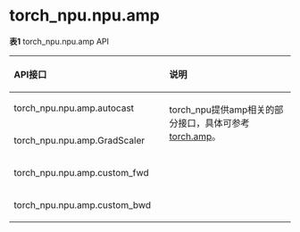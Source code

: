 # torch_npu.npu.amp

**表1** torch_npu.npu.amp API

<a name="table13485145255617"></a>
<table><thead align="left"><tr id="row12327105314411"><th class="cellrowborder" valign="top" width="55.25%" id="mcps1.2.3.1.1"><p id="p43277535444"><a name="p43277535444"></a><a name="p43277535444"></a>API接口</p>
</th>
<th class="cellrowborder" valign="top" width="44.75%" id="mcps1.2.3.1.2"><p id="p11327125394418"><a name="p11327125394418"></a><a name="p11327125394418"></a>说明</p>
</th>
</tr>
</thead>
<tbody><tr id="row16495752115611"><td class="cellrowborder" valign="top" width="55.25%" headers="mcps1.2.3.1.1 "><p id="p104952529563"><a name="p104952529563"></a><a name="p104952529563"></a>torch_npu.npu.amp.autocast</p>
</td>
<td class="cellrowborder" rowspan="4" valign="top" width="44.75%" headers="mcps1.2.3.1.2 "><p id="p8060118"><a name="p8060118"></a><a name="p8060118"></a>torch_npu提供amp相关的部分接口，具体可参考<a href="https://www.hiascend.com/document/detail/zh/Pytorch/710/apiref/PyTorchNativeapi/ptaoplist_000155.html">torch.amp</a>。</p>
</td>
</tr>
<tr id="row134951052155613"><td class="cellrowborder" valign="top" headers="mcps1.2.3.1.1 "><p id="p164952525569"><a name="p164952525569"></a><a name="p164952525569"></a>torch_npu.npu.amp.GradScaler</p>
</td>
</tr>
<tr id="row10495145210565"><td class="cellrowborder" valign="top" headers="mcps1.2.3.1.1 "><p id="p9495175211563"><a name="p9495175211563"></a><a name="p9495175211563"></a>torch_npu.npu.amp.custom_fwd</p>
</td>
</tr>
<tr id="row17495195275616"><td class="cellrowborder" valign="top" headers="mcps1.2.3.1.1 "><p id="p8495252135612"><a name="p8495252135612"></a><a name="p8495252135612"></a>torch_npu.npu.amp.custom_bwd</p>
</td>
</tr>
</tbody>
</table>

